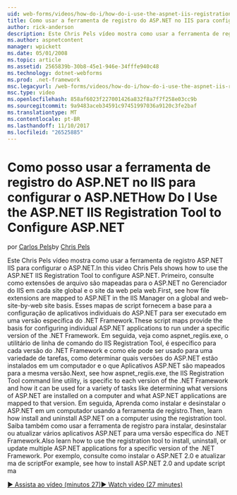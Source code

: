 ```yaml
---
uid: web-forms/videos/how-do-i/how-do-i-use-the-aspnet-iis-registration-tool-to-configure-aspnet
title: Como usar a ferramenta de registro do ASP.NET no IIS para configurar o ASP.NET | Microsoft Docs
author: rick-anderson
description: Este Chris Pels vídeo mostra como usar a ferramenta de registro ASP.NET IIS para configurar o ASP.NET. Primeiro, consulte como extensões de arquivo são mapeadas para o ASP.NET na...
ms.author: aspnetcontent
manager: wpickett
ms.date: 05/01/2008
ms.topic: article
ms.assetid: 2565839b-30b8-45e1-946e-34fffe940c48
ms.technology: dotnet-webforms
ms.prod: .net-framework
msc.legacyurl: /web-forms/videos/how-do-i/how-do-i-use-the-aspnet-iis-registration-tool-to-configure-aspnet
msc.type: video
ms.openlocfilehash: 858af6023f227001426a832f8a7f7f258e03cc9b
ms.sourcegitcommit: 9a9483aceb34591c97451997036a9120c3fe2baf
ms.translationtype: MT
ms.contentlocale: pt-BR
ms.lasthandoff: 11/10/2017
ms.locfileid: "26525885"
---
```

<a name="how-do-i-use-the-aspnet-iis-registration-tool-to-configure-aspnet"></a><span data-ttu-id="fc15a-104">Como posso usar a ferramenta de registro do ASP.NET no IIS para configurar o ASP.NET</span><span class="sxs-lookup"><span data-stu-id="fc15a-104">How Do I Use the ASP.NET IIS Registration Tool to Configure ASP.NET</span></span>
====================
<span data-ttu-id="fc15a-105">por [Carlos Pels](https://twitter.com/chrispels)</span><span class="sxs-lookup"><span data-stu-id="fc15a-105">by [Chris Pels](https://twitter.com/chrispels)</span></span>

<span data-ttu-id="fc15a-106">Este Chris Pels vídeo mostra como usar a ferramenta de registro ASP.NET IIS para configurar o ASP.NET.</span><span class="sxs-lookup"><span data-stu-id="fc15a-106">In this video Chris Pels shows how to use the ASP.NET IIS Registration Tool to configure ASP.NET.</span></span> <span data-ttu-id="fc15a-107">Primeiro, consulte como extensões de arquivo são mapeadas para o ASP.NET no Gerenciador do IIS em cada site global e o site da web pela web.</span><span class="sxs-lookup"><span data-stu-id="fc15a-107">First, see how file extensions are mapped to ASP.NET in the IIS Manager on a global and web-site-by-web site basis.</span></span> <span data-ttu-id="fc15a-108">Esses mapas de script fornecem a base para a configuração de aplicativos individuais do ASP.NET para ser executado em uma versão específica do .NET Framework.</span><span class="sxs-lookup"><span data-stu-id="fc15a-108">These script maps provide the basis for configuring individual ASP.NET applications to run under a specific version of the .NET Framework.</span></span> <span data-ttu-id="fc15a-109">Em seguida, veja como aspnet\_regiis.exe, o utilitário de linha de comando do IIS Registration Tool, é específico para cada versão do .NET Framework e como ele pode ser usado para uma variedade de tarefas, como determinar quais versões do ASP.NET estão instalados em um computador e o que Aplicativos ASP.NET são mapeados para a mesma versão.</span><span class="sxs-lookup"><span data-stu-id="fc15a-109">Next, see how aspnet\_regiis.exe, the IIS Registration Tool command line utility, is specific to each version of the .NET Framework and how it can be used for a variety of tasks like determining what versions of ASP.NET are installed on a computer and what ASP.NET applications are mapped to that version.</span></span> <span data-ttu-id="fc15a-110">Em seguida, Aprenda como instalar e desinstalar o ASP.NET em um computador usando a ferramenta de registro.</span><span class="sxs-lookup"><span data-stu-id="fc15a-110">Then, learn how install and uninstall ASP.NET on a computer using the registration tool.</span></span> <span data-ttu-id="fc15a-111">Saiba também como usar a ferramenta de registro para instalar, desinstalar ou atualizar vários aplicativos ASP.NET para uma versão específica do .NET Framework.</span><span class="sxs-lookup"><span data-stu-id="fc15a-111">Also learn how to use the registration tool to install, uninstall, or update multiple ASP.NET applications for a specific version of the .NET Framework.</span></span> <span data-ttu-id="fc15a-112">Por exemplo, consulte como instalar o ASP.NET 2.0 e atualizar ma de script</span><span class="sxs-lookup"><span data-stu-id="fc15a-112">For example, see how to install ASP.NET 2.0 and update script ma</span></span>

[<span data-ttu-id="fc15a-113">&#9654; Assista ao vídeo (minutos 27)</span><span class="sxs-lookup"><span data-stu-id="fc15a-113">&#9654; Watch video (27 minutes)</span></span>](https://channel9.msdn.com/Blogs/ASP-NET-Site-Videos/how-do-i-use-the-aspnet-iis-registration-tool-to-configure-aspnet)
